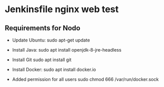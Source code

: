 # Jenkinsfile nginx web test

## Requirements for Nodo

- Update Ubuntu:
sudo apt-get update

- Install Java:
sudo apt install openjdk-8-jre-headless

- Install Git
sudo apt install git

- Install Docker:
sudo apt install docker.io

- Added permission for all users
sudo chmod 666 /var/run/docker.sock
